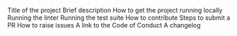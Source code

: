 Title of the project
Brief description
How to get the project running locally
Running the linter
Running the test suite
How to contribute
Steps to submit a PR
How to raise issues
A link to the Code of Conduct
A changelog